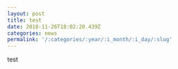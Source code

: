 ```yaml
---
layout: post
title: test
date: 2018-11-26T18:02:20.439Z
categories: news
permalink: '/:categories/:year/:i_month/:i_day/:slug'
---
```

test
